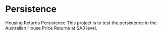 # Persistence
Housing Returns Persistence
This project is to test the persistence in the Australian House Price Returns at SA3 level.
